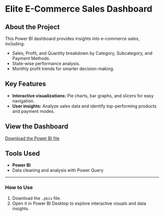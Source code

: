 # Elite E-Commerce Sales Dashboard

## About the Project
This Power BI dashboard provides insights into e-commerce sales, including:
- Sales, Profit, and Quantity breakdown by Category, Subcategory, and Payment Methods.
- State-wise performance analysis.
- Monthly profit trends for smarter decision-making.

## Key Features
- **Interactive visualizations:** Pie charts, bar graphs, and slicers for easy navigation.
- **User insights:** Analyze sales data and identify top-performing products and payment modes.

## View the Dashboard
[Download the Power BI file](https://drive.google.com/file/d/1IZN_7Db0zZVOjVReA2k89PBksXbruX6r/view?usp=drivesdk)

## Tools Used
- **Power BI**
- Data cleaning and analysis with Power Query

---

### How to Use
1. Download the `.pbix` file.
2. Open it in Power BI Desktop to explore interactive visuals and data insights.
